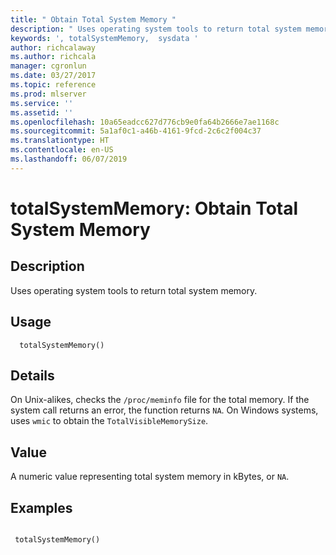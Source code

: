 ```yaml
---
title: " Obtain Total System Memory "
description: " Uses operating system tools to return total system memory. "
keywords: ', totalSystemMemory,  sysdata '
author: richcalaway
ms.author: richcala
manager: cgronlun
ms.date: 03/27/2017
ms.topic: reference
ms.prod: mlserver
ms.service: ''
ms.assetid: ''
ms.openlocfilehash: 10a65eadcc627d776cb9e0fa64b2666e7ae1168c
ms.sourcegitcommit: 5a1af0c1-a46b-4161-9fcd-2c6c2f004c37
ms.translationtype: HT
ms.contentlocale: en-US
ms.lasthandoff: 06/07/2019
---
```

 # <a name="totalsystemmemory--obtain-total-system-memory"></a>totalSystemMemory:  Obtain Total System Memory  
 ## <a name="description"></a>Description

Uses operating system tools to return total system memory.


 ## <a name="usage"></a>Usage

```   
  totalSystemMemory()

```

 ## <a name="details"></a>Details

On Unix-alikes, checks the `/proc/meminfo` file for the total memory. If the system call returns an error, the function returns `NA`. On Windows systems, uses `wmic` to obtain the `TotalVisibleMemorySize`.


 ## <a name="value"></a>Value

A numeric value representing total system memory in kBytes, or `NA`.









 ## <a name="examples"></a>Examples

 ```

  totalSystemMemory()
```






